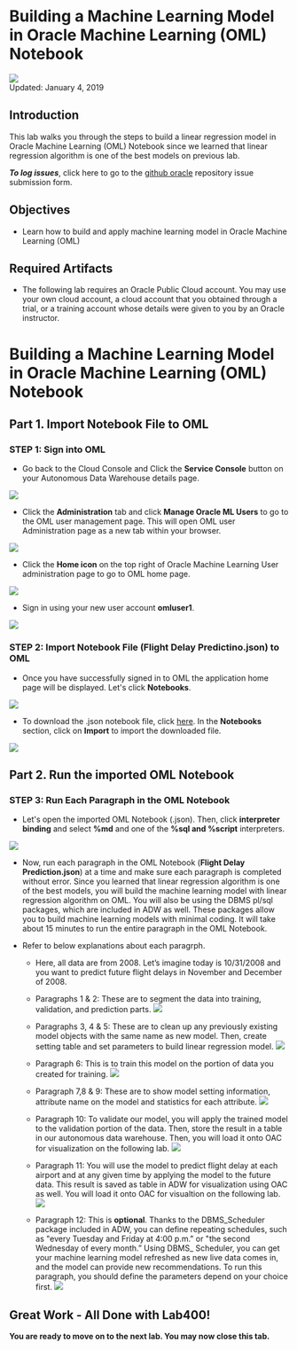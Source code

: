 # Building a Machine Learning Model in Oracle Machine Learning (OML) Notebook

![](images/400/Picture400-lab.png)  
Updated: January 4, 2019

## Introduction

This lab walks you through the steps to build a linear regression model in Oracle Machine Learning (OML) Notebook since we learned that linear regression algorithm is one of the best models on previous lab. 

**_To log issues_**, click here to go to the [github oracle](https://github.com/oracle/learning-library/issues/new) repository issue submission form.

## Objectives
-   Learn how to build and apply machine learning model in Oracle Machine Learning (OML)

## Required Artifacts
-   The following lab requires an Oracle Public Cloud account. You may use your own cloud account, a cloud account that you obtained through a trial, or a training account whose details were given to you by an Oracle instructor.



# Building a Machine Learning Model in Oracle Machine Learning (OML) Notebook

## Part 1. Import Notebook File to OML 

### **STEP 1: Sign into OML**

-   Go back to the Cloud Console and Click the **Service Console** button on your Autonomous Data Warehouse details page.

![](./images/100/Picture100-34.jpeg)

-   Click the **Administration** tab and click **Manage Oracle ML Users** to go to the OML user management page. This will open OML user Administration page as a new tab within your browser.

![](./images/100/Picture100-35.jpeg)


- Click the **Home icon** on the top right of Oracle Machine Learning User administration page to go to OML home page.

![](./images/400/Picture400-1.jpeg)


- Sign in using your new user account **omluser1**. 

![](./images/400/Picture400-2.jpeg)


### **STEP 2: Import Notebook File (Flight Delay Predictino.json) to OML**

- Once you have successfully signed in to OML the application home page will be displayed. Let's click **Notebooks**. 

![](./images/400/Picture400-3.jpeg)


- To download the .json notebook file, click [here](./files/scripts/FlightDelayPrediction.json). In the **Notebooks** section, click on **Import** to import the downloaded file. 

![](./images/400/Picture400-4.jpeg)


## Part 2. Run the imported OML Notebook

### **STEP 3: Run Each Paragraph in the OML Notebook**

- Let's open the imported OML Notebook (.json). Then, click **interpreter binding** and select **%md** and one of the **%sql and %script** interpreters. 

![](./images/400/Picture400-5.jpeg)

- Now, run each paragraph in the OML Notebook (**Flight Delay Prediction.json**) at a time and make sure each paragraph is completed without error. Since you learned that linear regression algorithm is one of the best models, you will build the machine learning model with linear regression algorithm on OML. You will also be using the DBMS pl/sql packages, which are included in ADW as well. These packages allow you to build machine learning models with minimal coding. It will take about 15 minutes to run the entire paragraph in the OML Notebook. 

- Refer to below explanations about each paragrph. 

  - Here, all data are from 2008. Let’s imagine today is 10/31/2008 and you want to predict future flight delays in November and December of 2008. 
  - Paragraphs 1 & 2: These are to segment the data into training, validation, and prediction parts. 
    ![](./images/400/Picture400-6.jpeg)

  - Paragraphs 3, 4 & 5: These are to clean up any previously existing model objects with the same name as new model. Then, create setting table and set parameters to build linear regression model. 
    ![](./images/400/Picture400-7.jpeg)

  - Paragraph 6: This is to train this model on the portion of data you created for training.
    ![](./images/400/Picture400-8.jpeg)

  - Paragraph 7,8 & 9: These are to show model setting information, attribute name on the model and statistics for each attribute.
  ![](./images/400/Picture400-9.jpeg)

  - Paragraph 10: To validate our model, you will apply the trained model to the validation portion of the data. Then, store the result in a table in our autonomous data warehouse. Then, you will load it onto OAC for visualization on the following lab.
  ![](./images/400/Picture400-10.jpeg)

  - Paragraph 11: You will use the model to predict flight delay at each airport and at any given time by applying the model to the future data.  This result is saved as table in ADW for visualization using OAC as well. You will load it onto OAC for visualtion on the following lab. 
  ![](./images/400/Picture400-11.jpeg)

  - Paragraph 12: This is **optional**. Thanks to the DBMS_Scheduler package included in ADW, you can define repeating schedules, such as "every Tuesday and Friday at 4:00 p.m." or "the second Wednesday of every month.” Using DBMS_ Scheduler, you can get your machine learning model refreshed as new live data comes in, and the model can provide new recommendations. To  run this paragraph, you should define the parameters depend on your choice first. 
  ![](./images/400/Picture400-12.jpeg)



## Great Work - All Done with Lab400!
**You are ready to move on to the next lab. You may now close this tab.**
